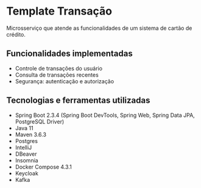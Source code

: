# Template Transação

Microsserviço que atende as funcionalidades de um sistema de cartão de crédito.

## Funcionalidades implementadas

- Controle de transações do usuário
- Consulta de transações recentes
- Segurança: autenticação e autorização

## Tecnologias e ferramentas utilizadas

- Spring Boot 2.3.4 (Spring Boot DevTools, Spring Web, Spring Data JPA, PostgreSQL Driver)
- Java 11
- Maven 3.6.3
- Postgres
- IntelliJ
- DBeaver
- Insomnia
- Docker Compose 4.3.1
- Keycloak
- Kafka
